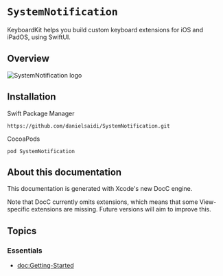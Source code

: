 # ``SystemNotification``

KeyboardKit helps you build custom keyboard extensions for iOS and iPadOS, using SwiftUI.

## Overview

![SystemNotification logo](Logo.png)


## Installation

Swift Package Manager

```
https://github.com/danielsaidi/SystemNotification.git
```

CocoaPods

```
pod SystemNotification
```


## About this documentation

This documentation is generated with Xcode's new DocC engine.

Note that DocC currently omits extensions, which means that some View-specific extensions are missing. Future versions will aim to improve this.


## Topics

### Essentials

- <doc:Getting-Started>
